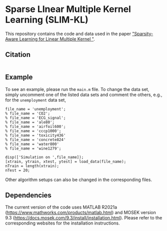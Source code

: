 # Sparse LInear Multiple Kernel Learning (SLIM-KL)

This repository contains the code and data used in the paper ["Sparsity-Aware Learning for Linear Multiple Kernel
"]().

## Citation
```

```

## Example
To see an example, please run the `main.m` file. To change the data set, simply uncomment one of the listed data sets and comment the others, e.g., for the `unemployment` data set,
```
file_name = 'unemployment';
% file_name = 'CO2';
% file_name = 'ECG_signal';
% file_name = 'ale80';
% file_name = 'airfoil600';
% file_name = 'cccp1000';
% file_name = 'toxicity436'
% file_name = 'concrete824'
% file_name = 'water800'
% file_name = 'wine1279';

disp(['Simulation on ',file_name]);
[xtrain, ytrain, xtest, ytest] = load_data(file_name);
nTrain = length(xtrain);
nTest = 20;
```
Other algorithm setups can also be changed in the corresponding files.

## Dependencies
The current version of the code uses MATLAB R2021a (https://www.mathworks.com/products/matlab.html) and MOSEK version 9.3 (https://docs.mosek.com/9.3/install/installation.html). Please refer to the corresponding websites for the installation instructions.
